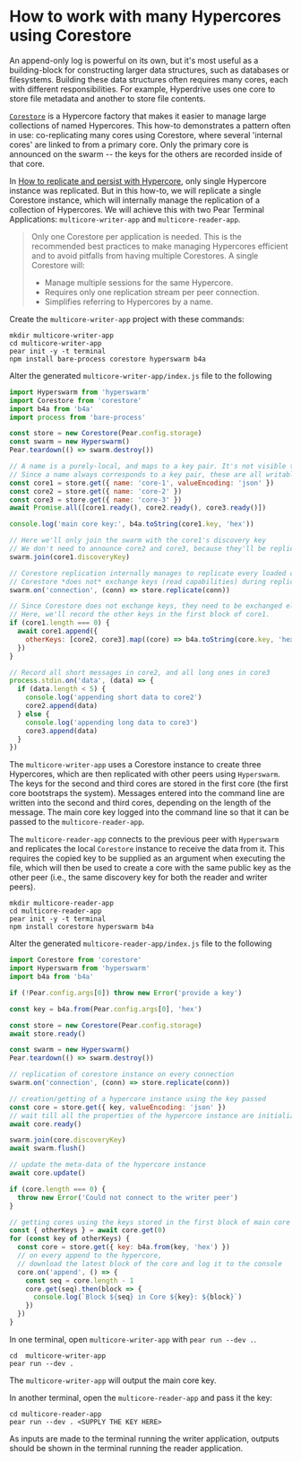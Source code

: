 # How to work with many Hypercores using Corestore

An append-only log is powerful on its own, but it's most useful as a building-block for constructing larger data structures, such as databases or filesystems. Building these data structures often requires many cores, each with different responsibilities. For example, Hyperdrive uses one core to store file metadata and another to store file contents.

[`Corestore`](../helpers/corestore.md) is a Hypercore factory that makes it easier to manage large collections of named Hypercores. This how-to demonstrates a pattern often in use: co-replicating many cores using Corestore, where several 'internal cores' are linked to from a primary core. Only the primary core is announced on the swarm -- the keys for the others are recorded inside of that core.

In [How to replicate and persist with Hypercore](./replicate-and-persist-with-hypercore.md), only single Hypercore instance was replicated. But in this how-to, we will replicate a single Corestore instance, which will internally manage the replication of a collection of Hypercores. We will achieve this with two Pear Terminal Applications: `multicore-writer-app` and `multicore-reader-app`.

> Only one Corestore per application is needed. This is the recommended best practices to make managing Hypercores efficient and to avoid pitfalls from having multiple Corestores. A single Corestore will:
> - Manage multiple sessions for the same Hypercore.
> - Requires only one replication stream per peer connection.
> - Simplifies referring to Hypercores by a name.

Create the `multicore-writer-app` project with these commands:

```
mkdir multicore-writer-app
cd multicore-writer-app
pear init -y -t terminal
npm install bare-process corestore hyperswarm b4a
```

Alter the generated `multicore-writer-app/index.js` file to the following

```javascript
import Hyperswarm from 'hyperswarm'
import Corestore from 'corestore'
import b4a from 'b4a'
import process from 'bare-process'

const store = new Corestore(Pear.config.storage)
const swarm = new Hyperswarm()
Pear.teardown(() => swarm.destroy())

// A name is a purely-local, and maps to a key pair. It's not visible to readers.
// Since a name always corresponds to a key pair, these are all writable
const core1 = store.get({ name: 'core-1', valueEncoding: 'json' })
const core2 = store.get({ name: 'core-2' })
const core3 = store.get({ name: 'core-3' })
await Promise.all([core1.ready(), core2.ready(), core3.ready()])

console.log('main core key:', b4a.toString(core1.key, 'hex'))

// Here we'll only join the swarm with the core1's discovery key
// We don't need to announce core2 and core3, because they'll be replicated with core1
swarm.join(core1.discoveryKey)

// Corestore replication internally manages to replicate every loaded core
// Corestore *does not* exchange keys (read capabilities) during replication.
swarm.on('connection', (conn) => store.replicate(conn))

// Since Corestore does not exchange keys, they need to be exchanged elsewhere.
// Here, we'll record the other keys in the first block of core1.
if (core1.length === 0) {
  await core1.append({
    otherKeys: [core2, core3].map((core) => b4a.toString(core.key, 'hex'))
  })
}

// Record all short messages in core2, and all long ones in core3
process.stdin.on('data', (data) => {
  if (data.length < 5) {
    console.log('appending short data to core2')
    core2.append(data)
  } else {
    console.log('appending long data to core3')
    core3.append(data)
  }
})
```

The `multicore-writer-app` uses a Corestore instance to create three Hypercores, which are then replicated with other peers using `Hyperswarm`. The keys for the second and third cores are stored in the first core (the first core bootstraps the system). Messages entered into the command line are written into the second and third cores, depending on the length of the message. The main core key logged into the command line so that it can be passed to the `multicore-reader-app`.

The `multicore-reader-app` connects to the previous peer with `Hyperswarm` and replicates the local `Corestore` instance to receive the data from it. This requires the copied key to be supplied as an argument when executing the file, which will then be used to create a core with the same public key as the other peer (i.e., the same discovery key for both the reader and writer peers).

```
mkdir multicore-reader-app
cd multicore-reader-app
pear init -y -t terminal
npm install corestore hyperswarm b4a
```

Alter the generated `multicore-reader-app/index.js` file to the following

```javascript
import Corestore from 'corestore'
import Hyperswarm from 'hyperswarm'
import b4a from 'b4a'

if (!Pear.config.args[0]) throw new Error('provide a key')

const key = b4a.from(Pear.config.args[0], 'hex')

const store = new Corestore(Pear.config.storage)
await store.ready()

const swarm = new Hyperswarm()
Pear.teardown(() => swarm.destroy())

// replication of corestore instance on every connection
swarm.on('connection', (conn) => store.replicate(conn))

// creation/getting of a hypercore instance using the key passed
const core = store.get({ key, valueEncoding: 'json' })
// wait till all the properties of the hypercore instance are initialized
await core.ready()

swarm.join(core.discoveryKey)
await swarm.flush()

// update the meta-data of the hypercore instance
await core.update()

if (core.length === 0) {
  throw new Error('Could not connect to the writer peer')
}

// getting cores using the keys stored in the first block of main core
const { otherKeys } = await core.get(0)
for (const key of otherKeys) {
  const core = store.get({ key: b4a.from(key, 'hex') })
  // on every append to the hypercore, 
  // download the latest block of the core and log it to the console
  core.on('append', () => {
    const seq = core.length - 1
    core.get(seq).then(block => {
      console.log(`Block ${seq} in Core ${key}: ${block}`) 
    })
  })
}
```

In one terminal, open `multicore-writer-app` with `pear run --dev .`.

```
cd  multicore-writer-app
pear run --dev .
```

The `multicore-writer-app` will output the main core key.

In another terminal, open the `multicore-reader-app` and pass it the key:

```
cd multicore-reader-app
pear run --dev . <SUPPLY THE KEY HERE>
```

As inputs are made to the terminal running the writer application, outputs should be shown in the terminal running the reader application.
